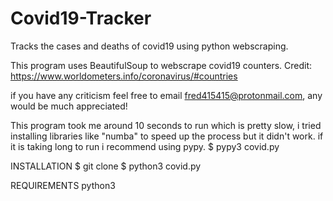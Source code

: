# Covid19-Tracker
Tracks the cases and deaths of covid19 using python webscraping.

This program uses BeautifulSoup to webscrape covid19 counters.
Credit: https://www.worldometers.info/coronavirus/#countries 

if you have any criticism feel free to email fred415415@protonmail.com, any would be much appreciated!

This program took me around 10 seconds to run which is pretty slow, i tried installing libraries like
"numba" to speed up the process but it didn't work. if it is taking long to run i recommend using pypy.
$ pypy3 covid.py

INSTALLATION
$ git clone 
$ python3 covid.py

REQUIREMENTS
python3
